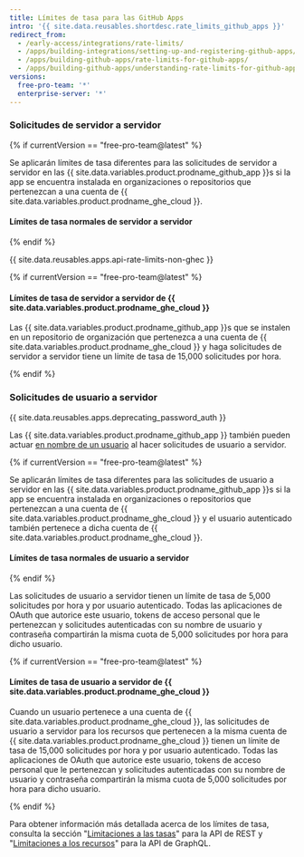 ```yaml
---
title: Límites de tasa para las GitHub Apps
intro: '{{ site.data.reusables.shortdesc.rate_limits_github_apps }}'
redirect_from:
  - /early-access/integrations/rate-limits/
  - /apps/building-integrations/setting-up-and-registering-github-apps/about-rate-limits-for-github-apps/
  - /apps/building-github-apps/rate-limits-for-github-apps/
  - /apps/building-github-apps/understanding-rate-limits-for-github-apps
versions:
  free-pro-team: '*'
  enterprise-server: '*'
---
```


### Solicitudes de servidor a servidor

{% if currentVersion == "free-pro-team@latest" %}

Se aplicarán límites de tasa diferentes para las solicitudes de servidor a servidor en las {{ site.data.variables.product.prodname_github_app }}s si la app se encuentra instalada en organizaciones o repositorios que pertenezcan a una cuenta de {{ site.data.variables.product.prodname_ghe_cloud }}.

#### Límites de tasa normales de servidor a servidor

{% endif %}

{{ site.data.reusables.apps.api-rate-limits-non-ghec }}

{% if currentVersion == "free-pro-team@latest" %}

#### Límites de tasa de servidor a servidor de {{ site.data.variables.product.prodname_ghe_cloud }}

Las {{ site.data.variables.product.prodname_github_app }}s que se instalen en un repositorio de organización que pertenezca a una cuenta de {{ site.data.variables.product.prodname_ghe_cloud }} y haga solicitudes de servidor a servidor tiene un límite de tasa de 15,000 solicitudes por hora.

{% endif %}

### Solicitudes de usuario a servidor

{{ site.data.reusables.apps.deprecating_password_auth }}

Las {{ site.data.variables.product.prodname_github_app }} también pueden actuar [en nombre de un usuario](/apps/building-github-apps/identifying-and-authorizing-users-for-github-apps/#identifying-and-authorizing-users-for-github-apps) al hacer solicitudes de usuario a servidor.

{% if currentVersion == "free-pro-team@latest" %}

Se aplicarán límites de tasa diferentes para las solicitudes de usuario a servidor en las {{ site.data.variables.product.prodname_github_app }}s si la app se encuentra instalada en organizaciones o repositorios que pertenezcan a una cuenta de {{ site.data.variables.product.prodname_ghe_cloud }} y el usuario autenticado también pertenece a dicha cuenta de {{ site.data.variables.product.prodname_ghe_cloud }}.

#### Límites de tasa normales de usuario a servidor

{% endif %}

Las solicitudes de usuario a servidor tienen un límite de tasa de 5,000 solicitudes por hora y por usuario autenticado. Todas las aplicaciones de OAuth que autorice este usuario, tokens de acceso personal que le pertenezcan y solicitudes autenticadas con su nombre de usuario y contraseña compartirán la misma cuota de 5,000 solicitudes por hora para dicho usuario.

{% if currentVersion == "free-pro-team@latest" %}

#### Límites de tasa de usuario a servidor de {{ site.data.variables.product.prodname_ghe_cloud }}

Cuando un usuario pertenece a una cuenta de {{ site.data.variables.product.prodname_ghe_cloud }}, las solicitudes de usuario a servidor para los recursos que pertenecen a la misma cuenta de {{ site.data.variables.product.prodname_ghe_cloud }} tienen un límite de tasa de 15,000 solicitudes por hora y por usuario autenticado. Todas las aplicaciones de OAuth que autorice este usuario, tokens de acceso personal que le pertenezcan y solicitudes autenticadas con su nombre de usuario y contraseña compartirán la misma cuota de 5,000 solicitudes por hora para dicho usuario.

{% endif %}

Para obtener información más detallada acerca de los límites de tasa, consulta la sección "[Limitaciones a las tasas](/rest/overview/resources-in-the-rest-api#rate-limiting)" para la API de REST y "[Limitaciones a los recursos](/graphql/overview/resource-limitations)" para la API de GraphQL.
